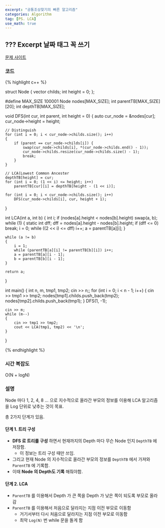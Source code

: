 ```yaml
---
excerpt: "공통조상찾기의 빠른 알고리즘"
categories: Algorithm
tag: [PS. LCA]
use_math: true
---
```

## ??? Excerpt 날짜 태그 꼭 쓰기

[문제 사이트](https://www.acmicpc.net/problem/11438)

### 코드

{% highlight c++ %}

struct Node {
	vector<int> childs;
	int height = 0;
};

#define MAX_SIZE 100001
Node nodes[MAX_SIZE];
int  parentTB[MAX_SIZE][20];
int  depthTB[MAX_SIZE];

void DFS(int cur, int parent, int height = 0)
{
	auto cur_node = &nodes[cur];
	cur_node->height = height;

	// Distinguish
	for (int i = 0; i < cur_node->childs.size(); i++)
	{
		if (parent == cur_node->childs[i]) {
			swap(cur_node->childs[i], *(cur_node->childs.end() - 1));
			cur_node->childs.resize(cur_node->childs.size() - 1);
			break;
		}
	}
	
	// LCA(Lowest Common Ancester
	depthTB[height] = cur;
	for (int i = 0; (1 << i) <= height; i++)
		parentTB[cur][i] = depthTB[height - (1 << i)];
	
	for (int i = 0; i < cur_node->childs.size(); i++)
		DFS(cur_node->childs[i], cur, height + 1);
}

int LCA(int a, int b)
{
	int i;
	if (nodes[a].height < nodes[b].height) swap(a, b);
	while (1) {
		static int dff;
		dff = nodes[a].height - nodes[b].height;
		if (dff <= 0) break;
		i = 0;
		while ((2 << i) <= dff) i++;
		a = parentTB[a][i];
	}

	while (a != b)
	{
		i = 1;
		while (parentTB[a][i] != parentTB[b][i]) i++;
		a = parentTB[a][i - 1];
		b = parentTB[b][i - 1];
	}
	
	return a;
}

int main()
{
	int n, m, tmp1, tmp2;
	cin >> n;;
	for (int i = 0; i < n - 1; i++)
	{
		cin >> tmp1 >> tmp2;
		nodes[tmp1].childs.push_back(tmp2);
		nodes[tmp2].childs.push_back(tmp1);
	}
	DFS(1, -1);

	cin >> m;
	while (m--)
	{
		cin >> tmp1 >> tmp2;
		cout << LCA(tmp1, tmp2) << '\n';
	}
}

{% endhighlight %}

### 시간 복잡도

O(N + logN)

### 설명

Node 마다 1, 2, 4, 8 ... 으로 지수적으로 올라간 부모의 정보를 이용해 LCA 알고리즘을 Log 단위로 낮추는 것이 목표.

총 2가지 단계가 있음.

#### 단계 1. 트리 구성

+ __DFS 로 트리를 구성__ 하면서 현재까지의 Depth 마다 무슨 Node 인지 ```DepthTB``` 에 저장함.
	+ 이 정보는 트리 구성 때만 쓰임.
+ 그리고 현재 Node 의 지수적으로 올라간 부모의 정보를 ```DepthTB``` 에서 가져와 ```ParentTB``` 에 기록함.
+ 이때 __Node 의 Depth도 기록__ 해줘야함.

#### 단계 2. LCA

+ ```ParentTB``` 를 이용해서 Depth 가 큰 쪽을 Depth 가 낮은 쪽이 되도록 부모로 올라감
+ ```ParentTB``` 를 이용해서 처음으로 달라지는 지점 이전 부모로 이동함
	+ 거기서부터 다시 처음으로 달라지는 지점 이전 부모로 이동함
	+ 최악 ```Log(N)``` 번 while 문을 돌게 함